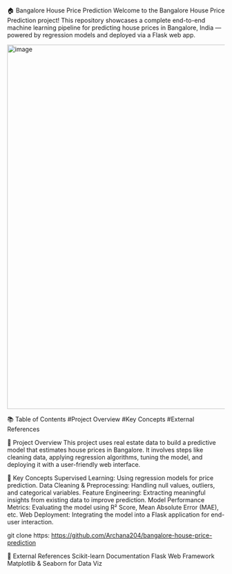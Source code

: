 🏠 Bangalore House Price Prediction
Welcome to the Bangalore House Price Prediction project!
This repository showcases a complete end-to-end machine learning pipeline for predicting house prices in Bangalore, India — powered by regression models and deployed via a Flask web app.

<img width="1867" height="844" alt="image" src="https://github.com/user-attachments/assets/6985a14e-94d2-423b-9604-46e7b703f9cb" />


📚 Table of Contents
#Project Overview
#Key Concepts
#External References


📖 Project Overview
This project uses real estate data to build a predictive model that estimates house prices in Bangalore. It involves steps like cleaning data, applying regression algorithms, tuning the model, and deploying it with a user-friendly web interface.

🧠 Key Concepts
Supervised Learning: Using regression models for price prediction.
Data Cleaning & Preprocessing: Handling null values, outliers, and categorical variables.
Feature Engineering: Extracting meaningful insights from existing data to improve prediction.
Model Performance Metrics: Evaluating the model using R² Score, Mean Absolute Error (MAE), etc.
Web Deployment: Integrating the model into a Flask application for end-user interaction.

git clone https: https://github.com/Archana204/bangalore-house-price-prediction


🔗 External References
Scikit-learn Documentation
Flask Web Framework
Matplotlib & Seaborn for Data Viz


